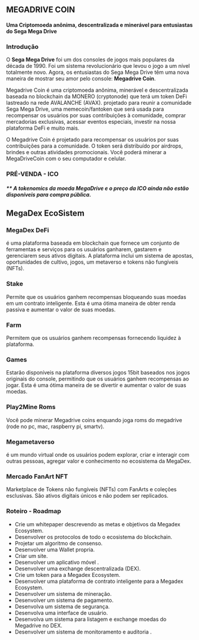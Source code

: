 ## MEGADRIVE COIN
#### Uma Criptomoeda anônima, descentralizada e minerável para entusiastas do Sega Mega Drive

### Introdução
O **Sega Mega Drive** foi um dos consoles de jogos mais populares da década de 1990. Foi um sistema revolucionário que levou o jogo a um nível totalmente novo. Agora, os entusiastas do Sega Mega Drive têm uma nova maneira de mostrar seu amor pelo console: **Megadrive Coin**.

Megadrive Coin é uma criptomoeda anônima, minerável e descentralizada baseada no blockchain da MONERO (cryptonode) que terá um token DeFi lastreado na rede AVALANCHE (AVAX). projetado para reunir a comunidade Sega Mega Drive, uma memecoin/fantoken que será usada para recompensar os usuários por suas contribuições à comunidade, comprar mercadorias exclusivas, acessar eventos especiais, investir na nossa plataforma DeFi e muito mais.

O Megadrive Coin é projetado para recompensar os usuários por suas contribuições para a comunidade. O token será distribuído por airdrops, brindes e outras atividades promocionais. Você poderá minerar a MegaDriveCoin com o seu computador e celular.

### PRÉ-VENDA - ICO
##### ** A tokenomics da moeda MegaDrive e o preço da ICO ainda não estão disponíveis para compra pública. 

## MegaDex EcoSistem

### MegaDex DeFi
é uma plataforma baseada em blockchain que fornece um conjunto de ferramentas e serviços para os usuários ganharem, gastarem e gerenciarem seus ativos digitais. A plataforma inclui um sistema de apostas, oportunidades de cultivo, jogos, um metaverso e tokens não fungíveis (NFTs).

### Stake
Permite que os usuários ganhem recompensas bloqueando suas moedas em um contrato inteligente. Esta é uma ótima maneira de obter renda passiva e aumentar o valor de suas moedas.

### Farm
Permitem que os usuários ganhem recompensas fornecendo liquidez à plataforma. 

### Games
Estarão disponíveis na plataforma diversos jogos 15bit baseados nos jogos originais do console, permitindo que os usuários ganhem recompensas ao jogar. Esta é uma ótima maneira de se divertir e aumentar o valor de suas moedas.

### Play2Mine Roms
Você pode minerar Megadrive coins enquando joga roms do megadrive (rode no pc, mac, raspberry pi, smartv).

### Megametaverso
é um mundo virtual onde os usuários podem explorar, criar e interagir com outras pessoas, agregar valor e conhecimento no ecosistema da MegaDex.

### Mercado FanArt NFT
Marketplace de Tokens não fungíveis (NFTs) com FanArts e coleções esclusivas. São ativos digitais únicos e não podem ser replicados. 

### Roteiro - Roadmap
* Crie um whitepaper descrevendo as metas e objetivos da Megadex Ecosystem.
* Desenvolver os protocolos de todo o ecosistema do blockchain.
* Projetar um algoritmo de consenso.
* Desenvolver uma Wallet propria.
* Criar um site.
* Desenvolver um aplicativo móvel .
* Desenvolver uma exchange descentralizada (DEX).
* Crie um token para a Megadex Ecosystem.
* Desenvolver uma plataforma de contrato inteligente para a Megadex Ecosystem.
* Desenvolver um sistema de mineração.
* Desenvolver um sistema de pagamento.
* Desenvolva um sistema de segurança.
* Desenvolva uma interface de usuário.
* Desenvolva um sistema para listagem e exchange moedas do Megadrive no DEX.
* Desenvolver um sistema de monitoramento e auditoria .
